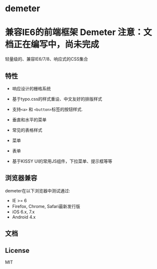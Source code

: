 demeter
=======

兼容IE6的前端框架
Demeter
注意：文档正在编写中，尚未完成
====


轻量级的、兼容IE6/7/8、响应式的CSS集合




特性
--------

* 响应设计的栅格系统

* 基于typo.css的样式重设、中文友好的排版样式

* 支持`<a>` 和 `<button>`标签的按钮样式.

* 垂直和水平的菜单

* 常见的表格样式

* 菜单

* 表单

* 基于KISSY UI的常用JS组件，下拉菜单、提示框等等



浏览器兼容
---------------------------

demeter在以下浏览器中测试通过:

* IE >= 6
* Firefox, Chrome, Safari最新发行版
* iOS 6.x, 7.x
* Android 4.x


文档
----------------



License
-------

MIT